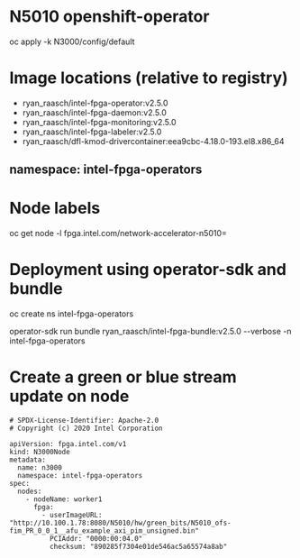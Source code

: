 # N5010 openshift-operator

oc apply -k N3000/config/default

# Image locations (relative to registry)

* ryan_raasch/intel-fpga-operator:v2.5.0
* ryan_raasch/intel-fpga-daemon:v2.5.0
* ryan_raasch/intel-fpga-monitoring:v2.5.0
* ryan_raasch/intel-fpga-labeler:v2.5.0
* ryan_raasch/dfl-kmod-drivercontainer:eea9cbc-4.18.0-193.el8.x86_64

## namespace: intel-fpga-operators

# Node labels
oc get node  -l fpga.intel.com/network-accelerator-n5010=

# Deployment using operator-sdk and bundle
oc create ns intel-fpga-operators

operator-sdk run bundle ryan_raasch/intel-fpga-bundle:v2.5.0 --verbose -n intel-fpga-operators

# Create a green or blue stream update on node
```
# SPDX-License-Identifier: Apache-2.0
# Copyright (c) 2020 Intel Corporation

apiVersion: fpga.intel.com/v1
kind: N3000Node
metadata:
  name: n3000
  namespace: intel-fpga-operators
spec:
  nodes:
    - nodeName: worker1
      fpga:
        - userImageURL: "http://10.100.1.78:8080/N5010/hw/green_bits/N5010_ofs-fim_PR_0_0_1__afu_example_axi_pim_unsigned.bin"
          PCIAddr: "0000:00:04.0"
          checksum: "890285f7304e01de546ac5a65574a8ab"
```
